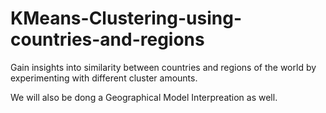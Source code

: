 # KMeans-Clustering-using-countries-and-regions


Gain insights into similarity between countries and regions of the world by experimenting with different cluster amounts. 

We will also be dong a Geographical Model Interpreation as well.
